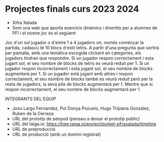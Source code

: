 # Projectes finals curs 2023 2024

* Xifra Xalada
* Som una web que aporta exercicis dinàmics i divertits per a alumnes de PFI i el nostre joc és el següent:



Joc d'un sol jugador o d'entre 1 a 4 jugadors on, només començar la partida,
cadascú té 10 blocs d'estil tetris.
A partir d'una pregunta que sortirà per pantalla, amb una temàtica escogida clickant 
en categories, els jugadors tindran que respondre.
Si un jugador respon correctament i esta jugant sol, el seu nombre de blocks de tetris es veurà reduit per 1.
Si un jugador respon incorrectament i està jugant sol, el seu nombre de blocks augmentarà per 1.
Si un jugador està jugant amb altres i respon correctament, el seu nombre de blocks també es veurà reduit
però per la resta de jugadors, la seva pila de blocks augmentarà per 1. Mentre que si respon incorrectament,
el seu nombre de blocks augmentarà per 1.

INTEGRANTS DEL EQUIP
* Josu Largo Fernandez, Pol Donya Pozuelo, Hugo Tripiana Gonzalez, Ruben de la Cerreza
* URL del prototip de penpod (penseu a deixar el prototip públic)
* URL del taiga.io: https://tree.taiga.io/project/poleet-xifraxalada/timeline
* URL de preproducció 
* URL de producció (amb un domini registrat)


